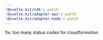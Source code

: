 ```yaml
---
'@svelte.kit/cdk': patch
'@svelte.kit/adapter-aws': patch
'@svelte.kit/adapter-node': patch
---
```


fix: too many status codes for cloudformation
